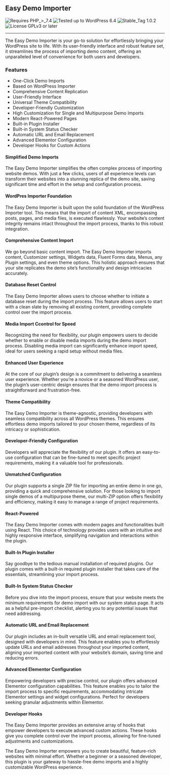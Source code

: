 ## Easy Demo Importer

![Requires PHP_>_7.4](https://img.shields.io/badge/Requires-PHP_>_7.4-2d74d5)
![Tested up to WordPress 6.4](https://img.shields.io/badge/Tested-Up_to_WordPress_6.4-2d74d5)
![Stable_Tag 1.0.2](https://img.shields.io/badge/Stable_Tag-1.0.2-2d74d5)
![License GPLv3 or later](https://img.shields.io/badge/License-GPLv3_or_later-2d74d5)

<hr />

The Easy Demo Importer is your go-to solution for effortlessly bringing your WordPress site to life. With its user-friendly interface and robust feature set, it streamlines the process of importing demo content, offering an unparalleled level of convenience for both users and developers.

### Features

-   One-Click Demo Imports
-   Based on WordPress Importer
-   Comprehensive Content Replication
-   User-Friendly Interface
-   Universal Theme Compatibility
-   Developer-Friendly Customization
-   High Customization for Single and Multipurpose Demo Imports
-   Modern React-Powered Pages
-   Built-in Plugin Installer
-   Built-in System Status Checker
-   Automatic URL and Email Replacement
-   Advanced Elementor Configuration
-   Developer Hooks for Custom Actions

#### Simplified Demo Imports

The Easy Demo Importer simplifies the often complex process of importing website demos. With just a few clicks, users of all experience levels can transform their websites into a stunning replica of the demo site, saving significant time and effort in the setup and configuration process.

#### WordPres Importer Foundation

The Easy Demo Importer is built upon the solid foundation of the WordPress Importer tool. This means that the import of content XML, encompassing posts, pages, and media files, is executed flawlessly. Your website’s content integrity remains intact throughout the import process, thanks to this robust integration.

#### Comprehensive Content Import

We go beyond basic content import. The Easy Demo Importer imports content, Customizer settings, Widgets data, Fluent Forms data, Menus, any Plugin settings, and even theme options. This holistic approach ensures that your site replicates the demo site’s functionality and design intricacies accurately.

#### Database Reset Control

The Easy Demo Importer allows users to choose whether to initiate a database reset during the import process. This feature allows users to start with a clean slate by removing all existing content, providing complete control over the import process.

#### Media Import Ccontrol for Speed

Recognizing the need for flexibility, our plugin empowers users to decide whether to enable or disable media imports during the demo import process. Disabling media import can significantly enhance import speed, ideal for users seeking a rapid setup without media files.

#### Enhanced User Experience

At the core of our plugin’s design is a commitment to delivering a seamless user experience. Whether you’re a novice or a seasoned WordPress user, the plugin’s user-centric design ensures that the demo import process is straightforward and frustration-free.

#### Theme Compatibility

The Easy Demo Importer is theme-agnostic, providing developers with seamless compatibility across all WordPress themes. This ensures effortless demo imports tailored to your chosen theme, regardless of its intricacy or sophistication.

#### Developer-Friendly Configuration

Developers will appreciate the flexibility of our plugin. It offers an easy-to-use configuration that can be fine-tuned to meet specific project requirements, making it a valuable tool for professionals.

#### Unmatched Configuration

Our plugin supports a single ZIP file for importing an entire demo in one go, providing a quick and comprehensive solution. For those looking to import single demos of a multipurpose theme, our multi-ZIP option offers flexibility and efficiency, making it easy to manage a range of project requirements.

#### React-Powered

The Easy Demo Importer comes with modern pages and functionalities built using React. This choice of technology provides users with an intuitive and highly responsive interface, simplifying navigation and interactions within the plugin.

#### Built-In Plugin Installer

Say goodbye to the tedious manual installation of required plugins. Our plugin comes with a built-in required plugin installer that takes care of the essentials, streamlining your import process.

#### Built-In System Status Checker

Before you dive into the import process, ensure that your website meets the minimum requirements for demo import with our system status page. It acts as a helpful pre-import checklist, alerting you to any potential issues that need addressing.

#### Automatic URL and Email Replacement

Our plugin includes an in-built versatile URL and email replacement tool, designed with developers in mind. This feature enables you to effortlessly update URLs and email addresses throughout your imported content, aligning your imported content with your website’s domain, saving time and reducing errors.

#### Advanced Elementor Configuration

Empowering developers with precise control, our plugin offers advanced Elementor configuration capabilities. This feature enables you to tailor the import process to specific requirements, accommodating intricate Elementor settings and widget configurations. Perfect for developers seeking granular adjustments within Elementor.

#### Developer Hooks

The Easy Demo Importer provides an extensive array of hooks that empower developers to execute advanced custom actions. These hooks give you complete control over the import process, allowing for fine-tuned adjustments and customizations.

The Easy Demo Importer empowers you to create beautiful, feature-rich websites with minimal effort. Whether a beginner or a seasoned developer, this plugin is your gateway to hassle-free demo imports and a highly customizable WordPress experience.
